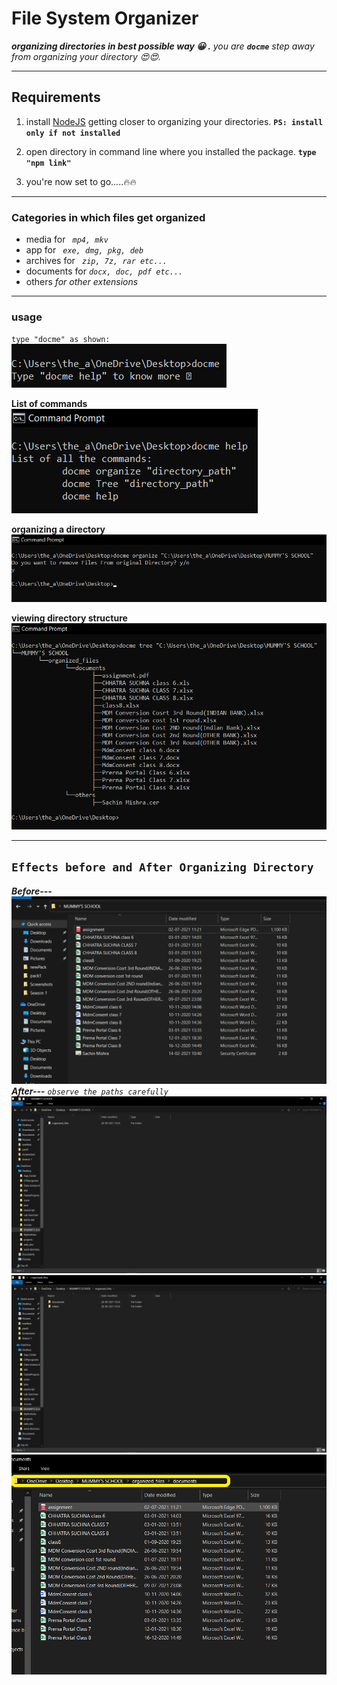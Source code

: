 # File System Organizer
***organizing directories in best possible way 😀 .***
*you are **`docme`** step away from organizing your directory 😍😍.*

***
## Requirements
1) install [NodeJS](https://nodejs.org/en/download/) getting closer to organizing your directories. 
**`PS: install only if not installed`**

2) open directory in command line where you installed the package.
**`type "npm link"`**

3) you're now set to go.....🔥🔥
***
### Categories in which files get organized
- media for *` mp4, mkv`*
- app for  *` exe, dmg, pkg, deb`*
- archives for *` zip, 7z, rar etc...`*
- documents for *`docx, doc, pdf etc...`*
- others  *for other extensions*

***

### usage
`type "docme" as shown: `\
![command](screenshots/1.png)

**List of commands** \
![list](screenshots/2.png)

**organizing a directory**
![organize](screenshots/3.png)

**viewing directory structure**
![structure](screenshots/4.png)

---
## **```Effects before and After Organizing Directory```**
***Before---***
![before organizing](screenshots/5.png)
***After---***
*`observe the paths carefully`*
![alt](screenshots/6.png)
![alt](screenshots/7.png)
![alt](screenshots/8.png)

